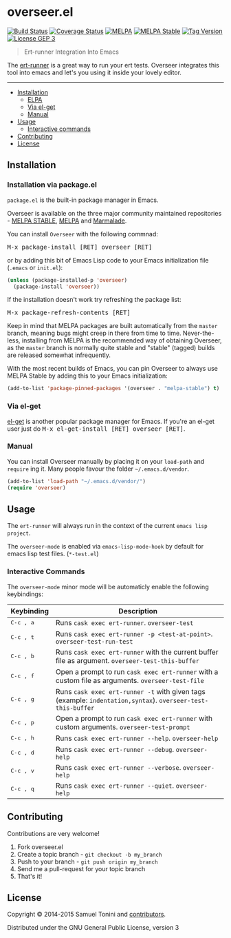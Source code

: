 # overseer.el

[![Build Status](https://travis-ci.org/tonini/overseer.el.svg)](https://travis-ci.org/tonini/overseer.el)
[![Coverage Status](https://coveralls.io/repos/tonini/overseer.el/badge.svg)](https://coveralls.io/r/tonini/overseer.el)
[![MELPA](http://melpa.org/packages/overseer-badge.svg)](http://melpa.org/#/overseer)
[![MELPA Stable](http://stable.melpa.org/packages/overseer-badge.svg)](http://stable.melpa.org/#/overseer)
[![Tag Version](https://img.shields.io/github/tag/tonini/overseer.el.svg)](https://github.com/tonini/overseer.el/tags)
[![License GEP 3](http://img.shields.io/:license-gpl3-blue.svg)](http://www.gnu.org/licenses/gpl-3.0.html)

> Ert-runner Integration Into Emacs

The [ert-runner](https://github.com/rejeep/ert-runner.el) is a great way to run your ert tests. Overseer integrates this tool into emacs and let's you using it inside your lovely editor.

***

- [Installation](#installation)
  - [ELPA](#installation-via-packageel)
  - [Via el-get](#via-el-get)
  - [Manual](#manual)
- [Usage](#usage)
  - [Interactive commands](#interactive-commands)
- [Contributing](#contributing)
- [License](#license)

## Installation

### Installation via package.el

`package.el` is the built-in package manager in Emacs.

Overseer is available on the three major community maintained repositories -
[MELPA STABLE](melpa-stable.milkbox.net), [MELPA](http://melpa.milkbox.net) and [Marmalade](https://marmalade-repo.org/).

You can install `Overseer` with the following commnad:

<kbd>M-x package-install [RET] overseer [RET]</kbd>

or by adding this bit of Emacs Lisp code to your Emacs initialization file
(`.emacs` or `init.el`):

```el
(unless (package-installed-p 'overseer)
  (package-install 'overseer))
```

If the installation doesn't work try refreshing the package list:

<kbd>M-x package-refresh-contents [RET]</kbd>

Keep in mind that MELPA packages are built automatically from
the `master` branch, meaning bugs might creep in there from time to
time. Never-the-less, installing from MELPA is the recommended way of
obtaining Overseer, as the `master` branch is normally quite stable and
"stable" (tagged) builds are released somewhat infrequently.

With the most recent builds of Emacs, you can pin Overseer to always
use MELPA Stable by adding this to your Emacs initialization:

```el
(add-to-list 'package-pinned-packages '(overseer . "melpa-stable") t)
```

### Via el-get

[el-get](https://github.com/dimitri/el-get) is another popular package manager for Emacs. If you're an el-get
user just do <kbd>M-x el-get-install [RET] overseer [RET]</kbd>.

### Manual

You can install Overseer manually by placing it on your `load-path` and
`require` ing it. Many people favour the folder `~/.emacs.d/vendor`.

```el
(add-to-list 'load-path "~/.emacs.d/vendor/")
(require 'overseer)
```

## Usage

The `ert-runner` will always run in the context of the current `emacs lisp project`.

The `overseer-mode` is enabled via `emacs-lisp-mode-hook` by default for emacs lisp test files. (`*-test.el`)

### Interactive Commands

The `overseer-mode` minor mode will be automaticly enable the following keybindings:

Keybinding           | Description
---------------------|---------------
<kbd>C-c , a</kbd>   | Runs `cask exec ert-runner`. `overseer-test`
<kbd>C-c , t</kbd>   | Runs `cask exec ert-runner -p <test-at-point>`. `overseer-test-run-test`
<kbd>C-c , b</kbd>   | Runs `cask exec ert-runner` with the current buffer file as argument. `overseer-test-this-buffer`
<kbd>C-c , f</kbd>   | Open a prompt to run `cask exec ert-runner` with a custom file as arguments. `overseer-test-file`
<kbd>C-c , g</kbd>   | Runs `cask exec ert-runner -t` with given tags (example: `indentation,syntax`). `overseer-test-this-buffer`
<kbd>C-c , p</kbd>   | Open a prompt to run `cask exec ert-runner` with custom arguments. `overseer-test-prompt`
<kbd>C-c , h</kbd>   | Runs `cask exec ert-runner --help`. `overseer-help`
<kbd>C-c , d</kbd>   | Runs `cask exec ert-runner --debug`. `overseer-help`
<kbd>C-c , v</kbd>   | Runs `cask exec ert-runner --verbose`. `overseer-help`
<kbd>C-c , q</kbd>   | Runs `cask exec ert-runner --quiet`. `overseer-help`

## Contributing

Contributions are very welcome!

1. Fork overseer.el
2. Create a topic branch - `git checkout -b my_branch`
4. Push to your branch - `git push origin my_branch`
5. Send me a pull-request for your topic branch
6. That's it!

## License

Copyright © 2014-2015 Samuel Tonini and
[contributors](https://github.com/tonini/overseer.el/contributors).

Distributed under the GNU General Public License, version 3
